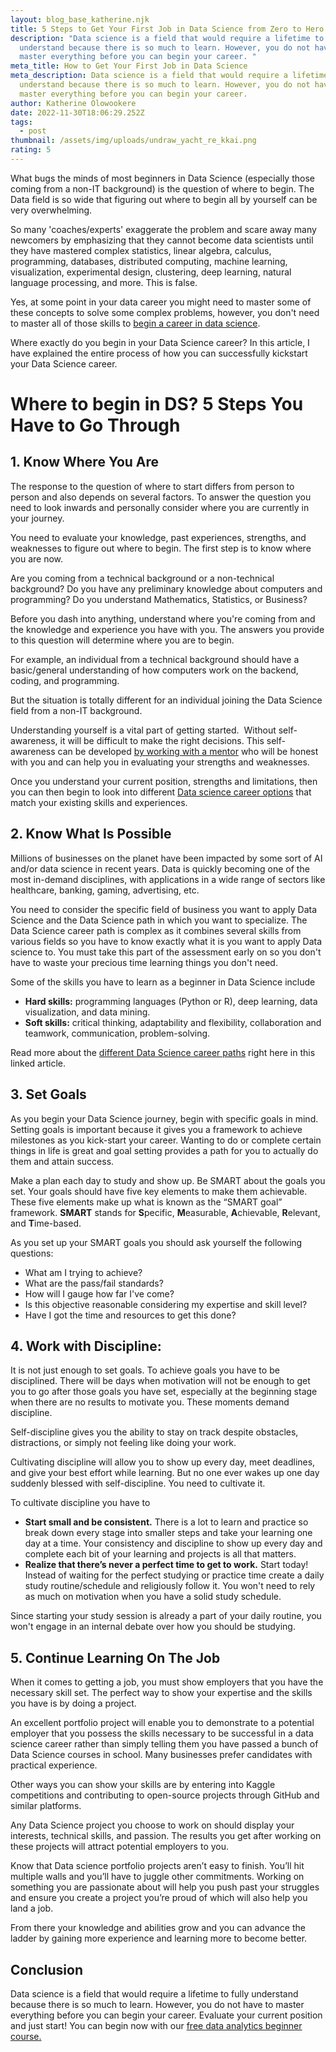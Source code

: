 ```yaml
---
layout: blog_base_katherine.njk
title: 5 Steps to Get Your First Job in Data Science from Zero to Hero
description: "Data science is a field that would require a lifetime to fully
  understand because there is so much to learn. However, you do not have to
  master everything before you can begin your career. "
meta_title: How to Get Your First Job in Data Science
meta_description: Data science is a field that would require a lifetime to fully
  understand because there is so much to learn. However, you do not have to
  master everything before you can begin your career.
author: Katherine Olowookere
date: 2022-11-30T18:06:29.252Z
tags:
  - post
thumbnail: /assets/img/uploads/undraw_yacht_re_kkai.png
rating: 5
---
```

<!--StartFragment-->

What bugs the minds of most beginners in Data Science (especially those coming from a non-IT background) is the question of where to begin. The Data field is so wide that figuring out where to begin all by yourself can be very overwhelming. 

So many 'coaches/experts' exaggerate the problem and scare away many newcomers by emphasizing that they cannot become data scientists until they have mastered complex statistics, linear algebra, calculus, programming, databases, distributed computing, machine learning, visualization, experimental design, clustering, deep learning, natural language processing, and more. This is false.

Yes, at some point in your data career you might need to master some of these concepts to solve some complex problems, however, you don't need to master all of those skills to [begin a career in data science](https://saeedmirshekari.com/ecourse-bdsf/). 

Where exactly do you begin in your Data Science career? In this article, I have explained the entire process of how you can successfully kickstart your Data Science career. 

<h1>Where to begin in DS? 5 Steps You Have to Go Through </h1>

<h2>1. Know Where You Are</h2>

The response to the question of where to start differs from person to person and also depends on several factors. To answer the question you need to look inwards and personally consider where you are currently in your journey.

You need to evaluate your knowledge, past experiences, strengths, and weaknesses to figure out where to begin. The first step is to know where you are now. 

Are you coming from a technical background or a non-technical background? Do you have any preliminary knowledge about computers and programming? Do you understand Mathematics, Statistics, or Business? 

Before you dash into anything, understand where you're coming from and the knowledge and experience you have with you. The answers you provide to this question will determine where you are to begin. 

For example, an individual from a technical background should have a basic/general understanding of how computers work on the backend, coding, and programming. 

But the situation is totally different for an individual joining the Data Science field from a non-IT background.

Understanding yourself is a vital part of getting started.  Without self-awareness, it will be difficult to make the right decisions. This self-awareness can be developed [by working with a mentor](https://saeedmirshekari.com/team/) who will be honest with you and can help you in evaluating your strengths and weaknesses. 

Once you understand your current position, strengths and limitations, then you can then begin to look into different [Data science career options](https://saeedmirshekari.com/blog/the-4-different-shades-of-data-scientists/) that match your existing skills and experiences.

<h2>2. Know What Is Possible</h2>

Millions of businesses on the planet have been impacted by some sort of AI and/or data science in recent years. Data is quickly becoming one of the most in-demand disciplines, with applications in a wide range of sectors like healthcare, banking, gaming, advertising, etc. 

You need to consider the specific field of business you want to apply Data Science and the Data Science path in which you want to specialize. The Data Science career path is complex as it combines several skills from various fields so you have to know exactly what it is you want to apply Data science to. You must take this part of the assessment early on so you don't have to waste your precious time learning things you don't need. 

Some of the skills you have to learn as a beginner in Data Science include 

* **Hard skills:** programming languages (Python or R), deep learning, data visualization, and data mining. 
* **Soft skills:** critical thinking, adaptability and flexibility, collaboration and teamwork, communication, problem-solving. 

Read more about the [different Data Science career paths](https://saeedmirshekari.com/blog/the-4-different-shades-of-data-scientists/) right here in this linked article.

<h2>3. Set Goals</h2>

As you begin your Data Science journey, begin with specific goals in mind. Setting goals is important because it gives you a framework to achieve milestones as you kick-start your career. Wanting to do or complete certain things in life is great and goal setting provides a path for you to actually do them and attain success. 

Make a plan each day to study and show up. Be SMART about the goals you set. Your goals should have five key elements to make them achievable. These five elements make up what is known as the “SMART goal” framework. **SMART** stands for **S**pecific, **M**easurable, **A**chievable, **R**elevant, and **T**ime-based. 

As you set up your SMART goals you should ask yourself the following questions: 

* What am I trying to achieve?
* What are the pass/fail standards?
* How will I gauge how far I've come?
* Is this objective reasonable considering my expertise and skill level?
* Have I got the time and resources to get this done?

<h2>4. Work with Discipline: </h2>

It is not just enough to set goals. To achieve goals you have to be disciplined. There will be days when motivation will not be enough to get you to go after those goals you have set, especially at the beginning stage when there are no results to motivate you. These moments demand discipline.

Self-discipline gives you the ability to stay on track despite obstacles, distractions, or simply not feeling like doing your work. 

Cultivating discipline will allow you to show up every day, meet deadlines, and give your best effort while learning. But no one ever wakes up one day suddenly blessed with self-discipline. You need to cultivate it.

To cultivate discipline you have to

* **Start small and be consistent.** There is a lot to learn and practice so break down every stage into smaller steps and take your learning one day at a time. Your consistency and discipline to show up every day and complete each bit of your learning and projects is all that matters. 
* **Realize that there’s never a perfect time to get to work.** Start today! Instead of waiting for the perfect studying or practice time create a daily study routine/schedule and religiously follow it. You won't need to rely as much on motivation when you have a solid study schedule.

Since starting your study session is already a part of your daily routine, you won't engage in an internal debate over how you should be studying.

<h2> 5. Continue Learning On The Job</h2>

When it comes to getting a job, you must show employers that you have the necessary skill set. The perfect way to show your expertise and the skills you have is by doing a project. 

An excellent portfolio project will enable you to demonstrate to a potential employer that you possess the skills necessary to be successful in a data science career rather than simply telling them you have passed a bunch of Data Science courses in school. Many businesses prefer candidates with practical experience.

Other ways you can show your skills are by entering into Kaggle competitions and contributing to open-source projects through GitHub and similar platforms.

Any Data Science project you choose to work on should display your interests, technical skills, and passion. The results you get after working on these projects will attract potential employers to you. 

Know that Data science portfolio projects aren’t easy to finish. You’ll hit multiple walls and you’ll have to juggle other commitments. Working on something you are passionate about will help you push past your struggles and ensure you create a project you’re proud of which will also help you land a job. 

From there your knowledge and abilities grow and you can advance the ladder by gaining more experience and learning more to become better.  

<h2>Conclusion</h2>

Data science is a field that would require a lifetime to fully understand because there is so much to learn. However, you do not have to master everything before you can begin your career. Evaluate your current position and just start! You can begin now with our [free data analytics beginner course.](https://saeedmirshekari.com/ecourse-bdsf/)

<!--EndFragment-->